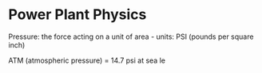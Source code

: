 # Power Plant Physics
Pressure: the force acting on a unit of area
	- units: PSI (pounds per square inch)
	
ATM (atmospheric pressure) = 14.7 psi at sea le